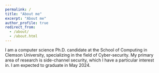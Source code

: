 ```yaml
---
permalink: /
title: "About me"
excerpt: "About me"
author_profile: true
redirect_from: 
  - /about/
  - /about.html
---
```


I am a computer science Ph.D. candidate at the School of Computing in Clemson University, specializing in the field of Cyber-security. My primary area of research is side-channel security, which I have a particular interest in. I am expected to graduate in May 2024.